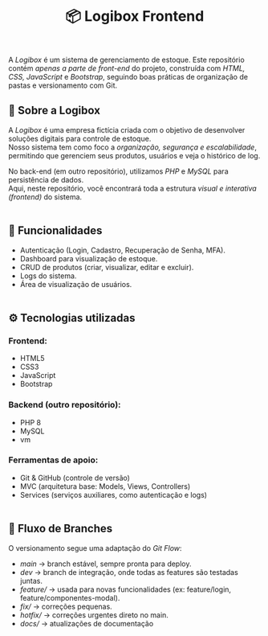 <h1 align="center"> 📦 Logibox Frontend </h1>  <br>

A *Logibox* é um sistema de gerenciamento de estoque. Este repositório contém *apenas a parte de front-end* do projeto, construída com *HTML, CSS, JavaScript* e *Bootstrap*, seguindo boas práticas de organização de pastas e versionamento com Git.
<br>


## 🏢 Sobre a Logibox
A *Logibox* é uma empresa fictícia criada com o objetivo de desenvolver soluções digitais para controle de estoque.  
Nosso sistema tem como foco a *organização, segurança e escalabilidade*, permitindo que gerenciem seus produtos, usuários e veja o histórico de log.

No back-end (em outro repositório), utilizamos *PHP* e *MySQL* para persistência de dados.  
Aqui, neste repositório, você encontrará toda a estrutura *visual e interativa (frontend)* do sistema.
<br> <br>

## 🚀 Funcionalidades

- Autenticação (Login, Cadastro, Recuperação de Senha, MFA).
- Dashboard para visualização de estoque.
-  CRUD de produtos (criar, visualizar, editar e excluir).
-  Logs do sistema.
-  Área de visualização de usuários.
 <br> <br>


## ⚙ Tecnologias utilizadas
  ### Frontend:
   - HTML5
   - CSS3
   - JavaScript 
   - Bootstrap 

  ### Backend (outro repositório):
   - PHP 8
   - MySQL
   - vm

  ### Ferramentas de apoio:
   - Git & GitHub (controle de versão)
   - MVC (arquitetura base: Models, Views, Controllers)
   - Services (serviços auxiliares, como autenticação e logs)
<br> <br>

## 🌱 Fluxo de Branches

O versionamento segue uma adaptação do *Git Flow*:

- *main* → branch estável, sempre pronta para deploy.  
- *dev* → branch de integração, onde todas as features são testadas juntas.  
- *feature/* → usada para novas funcionalidades (ex: feature/login, feature/componentes-modal).  
- *fix/* → correções pequenas.  
- *hotfix/* → correções urgentes direto no main.  
- *docs/* → atualizações de documentação
